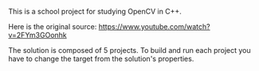 This is a school project for studying OpenCV in C++.

Here is the original source: https://www.youtube.com/watch?v=2FYm3GOonhk

The solution is composed of 5 projects. To build and run each project you have to change the target from the solution's properties.